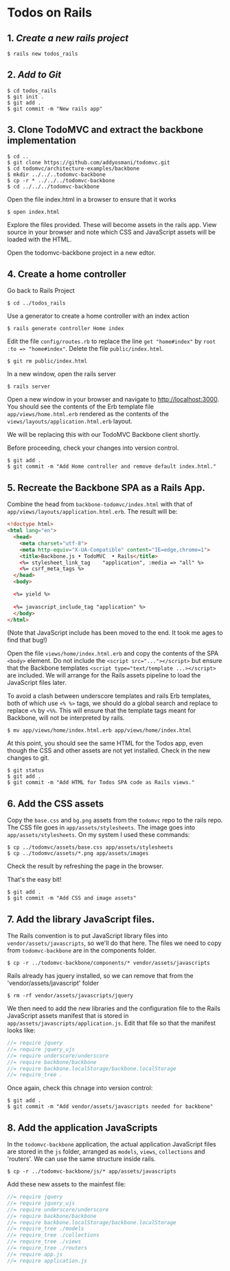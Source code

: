 # Todos on Rails

## 1. *Create a new rails project*

    $ rails new todos_rails

## 2. *Add to Git*

    $ cd todos_rails
    $ git init .
    $ git add .
    $ git commit -m "New rails app"


## 3. Clone TodoMVC and extract the backbone implementation

    $ cd ..
    $ git clone https://github.com/addyosmani/todomvc.git
    $ cd todomvc/architecture-examples/backbone
    $ mkdir ../../..todomvc-backbone
    $ cp -r * ../../../todomvc-backbone
    $ cd ../../../todomvc-backbone

Open the file index.html in a browser to ensure that it works

    $ open index.html

Explore the files provided. These will become assets in the rails app. View source in your browser and note which CSS and JavaScript assets will be loaded with the HTML.

Open the todomvc-backbone project in a new edtor.

## 4. Create a home controller

Go back to Rails Project

    $ cd ../todos_rails

Use a generator to create a home controller with an index action

    $ rails generate controller Home index

Edit the file `config/routes.rb` to replace the line `get "home#index"` by `root :to => "home#index"`.
Delete the file `public/index.html`.

    $ git rm public/index.html

In a new window, open the rails server

    $ rails server

Open a new window in your browser and navigate to <http://localhost:3000>. You should see the contents 
of the Erb template file `app/views/home.html.erb` rendered as the contents of the `views/layouts/application.html.erb` layout.

We will be replacing this with our TodoMVC Backbone client shortly.

Before proceeding, check your changes into version control.
 
    $ git add .
    $ git commit -m "Add Home controller and remove default index.html."

## 5. Recreate the Backbone SPA as a Rails App.

Combine the head from `backbone-todomvc/index.html` with that of `app/views/layouts/application.html.erb`. The result will be:

```html
<!doctype html>
<html lang="en">
  <head>
    <meta charset="utf-8">
    <meta http-equiv="X-UA-Compatible" content="IE=edge,chrome=1">
    <title>Backbone.js • TodoMVC  • Rails</title>
    <%= stylesheet_link_tag    "application", :media => "all" %>
    <%= csrf_meta_tags %>
  </head>
  <body>

  <%= yield %>
  
  <%= javascript_include_tag "application" %>
  </body>
</html>
```
(Note that JavaScript include has been moved to the end. It took me ages to find that bug!)

Open the file `views/home/index.html.erb` and copy the contents of the SPA `<body>` element. Do not include the `<script src="..."></script>` but ensure that the Backbone templates `<script type="text/template ...></script>` are included. We will arrange for the Rails assets pipeline to load the JavaScript files later.

To avoid a clash between underscore templates and rails Erb templates, both of which use `<% %>` tags, we should do a global search and replace to replace `<%` by `<%%`. This will ensure that the template
tags meant for Backbone, will not be interpreted by rails.

    $ mv app/views/home/index.html.erb app/views/home/index.html

At this point, you should see the same HTML for the Todos app, even though the CSS and other assets are not yet installed. Check in the new changes to git.

    $ git status
    $ git add .
    $ git commit -m "Add HTML for Todos SPA code as Rails views."

## 6. Add the CSS assets

Copy the `base.css` and `bg.png` assets from the `todomvc` repo to the rails repo. The CSS file goes in `app/assets/stylesheets`. The image goes into `app/assets/stylesheets`. On my system I used these commands:

    $ cp ../todomvc/assets/base.css app/assets/stylesheets
    $ cp ../todomvc/assets/*.png app/assets/images

Check the result by refreshing the page in the browser.

That's the easy bit!

    $ git add .
    $ git commit -m "Add CSS and image assets"

## 7. Add the library JavaScript files.

The Rails convention is to put JavaScript library files into `vendor/assets/javascripts`, so we'll do that here. The files we need to copy from `todomvc-backbone` are in the components folder. 

    $ cp -r ../todomvc-backbone/components/* vendor/assets/javascripts

Rails already has jquery installed, so we can remove that from the 'vendor/assets/javascript' folder

    $ rm -rf vendor/assets/javascripts/jquery

We then need to add the new libraries and the configuration file to the Rails JavaScript assets manifest that is stored in `app/assets/javascripts/application.js`. Edit that file so that the manifest looks like:

```javascript
//= require jquery
//= require jquery_ujs
//= require underscore/underscore
//= require backbone/backbone
//= require backbone.localStorage/backbone.localStorage
//= require_tree .
```



Once again, check this chnage into version control:

    $ git add .
    $ git commit -m "Add vendor/assets/javascripts needed for backbone"

## 8. Add the application JavaScripts

In the `todomvc-backbone` application, the actual application JavaScript files are stored in the `js` folder, arranged as `models`, `views`, `collections` and 'routers'. We can use the same structure inside rails.

    $ cp -r ../todomvc-backbone/js/* app/assets/javascripts

Add these new assets to the mainfest file:

```javascript
//= require jquery
//= require jquery_ujs
//= require underscore/underscore
//= require backbone/backbone
//= require backbone.localStorage/backbone.localStorage
//= require_tree ./models
//= require_tree ./collections
//= require_tree ./views
//= require_tree ./routers
//= require app.js
//= require application.js
```

